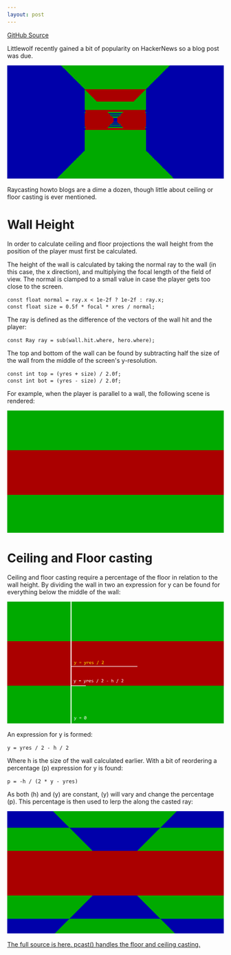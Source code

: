 ```yaml
---
layout: post
---
```


[GitHub Source](https://github.com/glouw/littlewolf)

Littlewolf recently gained a bit of popularity on HackerNews so a blog post was due.

![](/images/lw/peekgif.gif)

Raycasting howto blogs are a dime a dozen, though little about ceiling or floor casting is ever mentioned.

# Wall Height

In order to calculate ceiling and floor projections the wall height from the position of the player must first be calculated.

The height of the wall is calculated by taking the normal ray to the wall (in this case, the x direction), and multiplying the
focal length of the field of view. The normal is clamped to a small value in case the player gets too close to the screen.

    const float normal = ray.x < 1e-2f ? 1e-2f : ray.x;
    const float size = 0.5f * focal * xres / normal;

The ray is defined as the difference of the vectors of the wall hit and the player:

    const Ray ray = sub(wall.hit.where, hero.where);

The top and bottom of the wall can be found by subtracting half the size of the wall from the middle of the screen's y-resolution.

    const int top = (yres + size) / 2.0f;
    const int bot = (yres - size) / 2.0f;

For example, when the player is parallel to a wall, the following scene is rendered:

![](/images/lw/9.PNG)

# Ceiling and Floor casting

Ceiling and floor casting require a percentage of the floor in relation to the wall height. By dividing the wall in two an expression for y can be
found for everything below the middle of the wall:

![](/images/lw/12.PNG)

An expression for y is formed:

    y = yres / 2 - h / 2

Where h is the size of the wall calculated earlier. With a bit of reordering a percentage (p) expression for y is found:

    p = -h / (2 * y - yres)

As both (h) and (y) are constant, (y) will vary and change the percentage (p). This percentage is then used to lerp the along the casted ray:

![](/images/lw/11.PNG)

[The full source is here. pcast() handles the floor and ceiling casting.](https://github.com/glouw/littlewolf)
